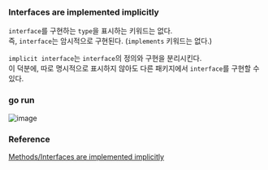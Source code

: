 ### Interfaces are implemented implicitly
`interface`를 구현하는 `type`을 표시하는 키워드는 없다.<br>
즉, `interface`는 암시적으로 구현된다. (`implements` 키워드는 없다.)<br>

`implicit interface`는 `interface`의 정의와 구현을 분리시킨다.<br>
이 덕분에, 따로 명시적으로 표시하지 않아도 다른 패키지에서 `interface`를 구현할 수 있다.<br>

### go run
![image](https://github.com/user-attachments/assets/7c086d08-0cbd-4d53-8773-9c56cc263def)


### Reference
[Methods/Interfaces are implemented implicitly](https://go.dev/tour/methods/10)<br>
